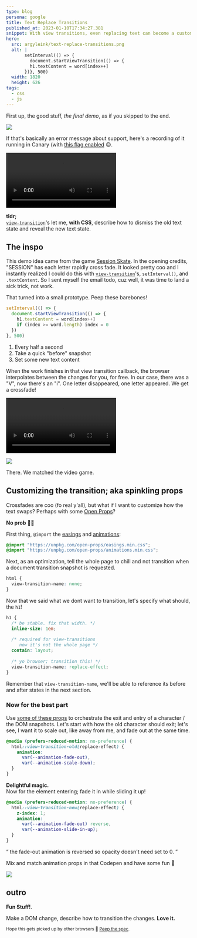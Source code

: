 ```yaml
---
type: blog
persona: google
title: Text Replace Transitions
published_at: 2023-01-10T17:34:27.381
snippet: With view transitions, even replacing text can become a custom animation.
hero:
  src: argyleink/text-replace-transitions.png
  alt: |
       setInterval(() => {
         document.startViewTransition(() => {
         h1.textContent = word[index++]
       })}, 500)
  width: 1820
  height: 626
tags: 
  - css
  - js
---
```


First up, the good stuff, *the final demo*, as if you skipped to the end.

![](https://codepen.io/argyleink/embed/preview/KKBWwMr)

If that's basically an error message about support, here's a recording of it running in Canary (with [this flag enabled](chrome://flags/#view-transition) 😉.

![](f_auto,q_auto/argyleink/view-transitions.mp4 "Spells out view-transitions, fade and scaling each letter change $$width:810,height:608")

**tldr;**  
[`view-transition`](https://developer.chrome.com/docs/web-platform/view-transitions/)'s let me, **with CSS**, describe how to dismiss the old text state and reveal the new text state.

## The inspo

This demo idea came from the game [Session Skate](https://store.steampowered.com/agecheck/app/861650/). In the opening credits, "SESSION" has each letter rapidly cross fade. It looked pretty coo and I instantly realized I could do this with [`view-transition`](https://developer.chrome.com/docs/web-platform/view-transitions/)'s, `setInterval()`, and `.textContent`. So I sent myself the email todo, cuz well, it was time to land a sick trick, not work.

That turned into a small prototype. Peep these barebones!

```js
setInterval(() => {
  document.startViewTransition(() => {
    h1.textContent = word[index++]
    if (index >= word.length) index = 0
  })
}, 500)
```

1. Every half a second
1. Take a quick "before" snapshot
1. Set some new text content

When the work finishes in that view transition callback, the browser interpolates between the changes for you, for free. In our case, there was a "V", now there's an "i". One letter disappeared, one letter appeared. We get a crossfade!

![](f_auto,q_auto/argyleink/view-transitions-cross.mp4 "video $$width:702,height:286")

![](https://codepen.io/argyleink/embed/preview/BaPWpmQ)

There. We matched the video game.

## Customizing the transition; aka spinkling props

Crossfades are coo (fo real y'all), but what if I want to customize how the text swaps? Perhaps with some [Open Props](https://open-props.style)?

**No prob** 🤘💀

First thing, `@import` the [easings](https://open-props.style/#easing) and [animations](https://open-props.style/#animations):

```css
@import "https://unpkg.com/open-props/easings.min.css";
@import "https://unpkg.com/open-props/animations.min.css";
```

Next, as an optimization, tell the whole page to chill and not transition when a document transition snapshot is requested.

```css
html {
  view-transition-name: none;
}
```

Now that we said what we dont want to transition, let's specify what should, the `h1`!

```css
h1 {
  /* be stable. fix that width. */
  inline-size: 1em;
  
  /* required for view-transitions  
     now it's not the whole page */
  contain: layout;
  
  /* yo browser; transition this! */
  view-transition-name: replace-effect;
}
```

Remember that `view-transition-name`, we'll be able to reference its before and after states in the next section.

### Now for the best part

Use [some of these props](https://open-props.style/#animations) to orchestrate the exit and entry of a character / the DOM snapshots. Let's start with how the old character should exit; let's see, I want it to scale out, like away from me, and fade out at the same time.

```css
@media (prefers-reduced-motion: no-preference) {
  html::view-transition-old(replace-effect) {
    animation: 
      var(--animation-fade-out),
      var(--animation-scale-down);
  }
}
```

**Delightful magic.**<br>
Now for the element entering; fade it in while sliding it up!

```css
@media (prefers-reduced-motion: no-preference) {
  html::view-transition-new(replace-effect) {
    z-index: 1;
    animation: 
      var(--animation-fade-out) reverse,
      var(--animation-slide-in-up);
  }
}
```

<q class="info">
the fade-out animation is reversed so opacity doesn't need set to 0.
</q>

Mix and match animation props in that Codepen and have some fun 🙂

![](https://codepen.io/argyleink/embed/preview/KKBWwMr)

## outro

**Fun Stuff!**. 

Make a DOM change, describe how to transition the changes. **Love it.** 

<small>
  Hope this gets picked up by other browsers 🤞 <a href="https://drafts.csswg.org/css-view-transitions-1/">Peep the spec</a>.
</small>
